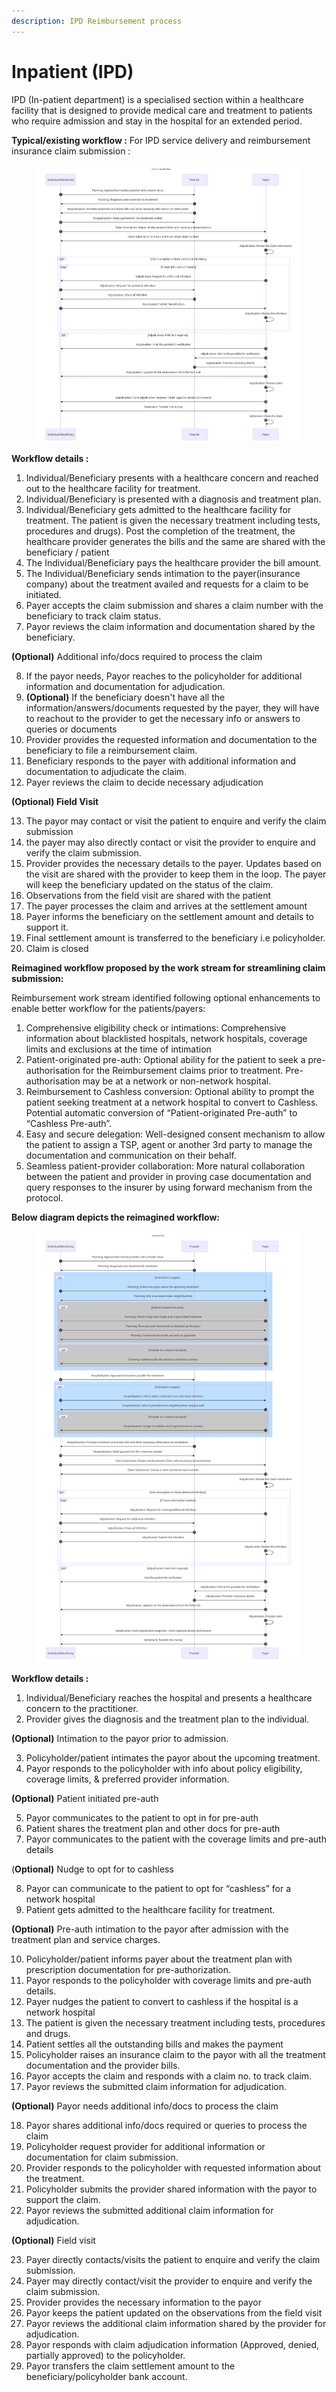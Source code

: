 ```yaml
---
description: IPD Reimbursement process
---
```


# Inpatient (IPD)

IPD (In-patient department) is a specialised section within a healthcare facility that is designed to provide medical care and treatment to patients who require admission and stay in the hospital for an extended period.

**Typical/existing workflow :** For IPD service delivery and reimbursement insurance claim submission :&#x20;



<figure><img src="../../../.gitbook/assets/IPD reimbursement as is.png" alt=""><figcaption></figcaption></figure>

**Workflow details :**&#x20;

1. Individual/Beneficiary presents with a healthcare concern and reached out to the healthcare facility for treatment.
2. Individual/Beneficiary is presented with a diagnosis and treatment plan.
3. Individual/Beneficiary gets admitted to the healthcare facility for treatment. The patient is given the necessary treatment including tests, procedures and drugs). Post the completion of the treatment, the healthcare provider generates the bills and the same are shared with the beneficiary / patient
4. The Individual/Beneficiary pays the healthcare provider the bill amount.
5. The Individual/Beneficiary sends intimation to the payer(insurance company) about the treatment availed and requests for a claim to be initiated.
6. Payer accepts the claim submission and shares a claim number with the beneficiary to track claim status.
7. Payor reviews the claim information and documentation shared by the beneficiary.

**(Optional)** Additional info/docs required to process the claim&#x20;

8. If the payor needs, Payor reaches to the policyholder for additional information and documentation for adjudication.
9. **(Optional)** If the beneficiary doesn't have all the information/answers/documents requested by the payer, they will have to reachout to the provider to get the necessary info or answers to queries or documents
10. Provider provides the requested information and documentation to the beneficiary to file a reimbursement claim.
11. Beneficiary responds to the payer with additional information and documentation to adjudicate the claim.
12. Payer reviews the claim to decide necessary adjudication

**(Optional) Field Visit**&#x20;

13. The payor may contact or visit the patient to enquire and verify the claim submission&#x20;
14. the payer may also directly contact or visit the provider to enquire and verify the claim submission.
15. Provider provides the necessary details to the payer. Updates based on the visit are shared with the provider to keep them in the loop. The payer will keep the beneficiary updated on the status of the claim.
16. Observations from the field visit are shared with the patient&#x20;
17. The payer processes the claim and arrives at the settlement amount
18. Payer informs the beneficiary on the settlement amount and details to support it.
19. Final settlement amount is transferred to the beneficiary i.e policyholder.
20. Claim is closed

**Reimagined workflow proposed by the work stream for streamlining claim submission:**

Reimbursement work stream identified following optional enhancements to enable better workflow for the patients/payers:

1. Comprehensive eligibility check or intimations: Comprehensive information about blacklisted hospitals, network hospitals, coverage limits and exclusions at the time of intimation
2. Patient-originated pre-auth: Optional ability for the patient to seek a pre-authorisation for the Reimbursement claims prior to treatment. Pre-authorisation may be at a network or non-network hospital.
3. Reimbursement to Cashless conversion: Optional ability to prompt the patient seeking treatment at a network hospital to convert to Cashless. Potential automatic  conversion of “Patient-originated Pre-auth” to “Cashless Pre-auth”.
4. Easy and secure delegation:  Well-designed consent mechanism to allow the patient to assign a TSP, agent or another 3rd party to manage the documentation and communication on their behalf.
5. Seamless patient-provider collaboration: More natural collaboration between the patient and provider in proving case documentation and query responses to the insurer by using forward mechanism from the protocol.&#x20;

**Below diagram depicts the reimagined workflow:**

<figure><img src="../../../.gitbook/assets/IPD reimbursement reimagined workflow.png" alt=""><figcaption></figcaption></figure>

**Workflow details :**&#x20;

1. Individual/Beneficiary reaches the hospital and presents a healthcare concern to the practitioner.
2. Provider gives the diagnosis and the treatment plan to the individual.

**(Optional)** Intimation to the payor prior to admission.

3. Policyholder/patient intimates the payor about the upcoming treatment.
4. Payor responds to the policyholder with info about policy eligibility, coverage limits, & preferred provider information.

**(Optional)** Patient initiated pre-auth

5. Payor communicates to the patient to opt in for pre-auth&#x20;
6. Patient shares the treatment plan and other docs for pre-auth
7. Payor communicates to the patient with the coverage limits and pre-auth details&#x20;

(**Optional)** Nudge to opt for to cashless

8. Payor can communicate to the patient to opt for “cashless” for a network hospital&#x20;
9. Patient gets admitted to the healthcare facility for treatment.

**(Optional)** Pre-auth intimation to the payor after admission with the treatment plan and service charges.

10. Policyholder/patient informs payer about the treatment plan with prescription documentation for pre-authorization.
11. Payor responds to the policyholder with coverage limits and pre-auth details.
12. Payer nudges the patient to convert to cashless if the hospital is a network hospital&#x20;
13. The patient is given the necessary treatment including tests, procedures and drugs.
14. Patient settles all the outstanding bills and makes the payment&#x20;
15. Policyholder raises an insurance claim to the payor with all the treatment documentation and the provider bills.
16. Payor accepts the claim and responds with a claim no. to track claim.
17. Payor reviews the submitted claim information for adjudication.

**(Optional)** Payor needs additional info/docs to process the claim

18. Payor shares additional info/docs required or queries to process the claim&#x20;
19. Policyholder request provider for additional information or documentation for claim submission.
20. Provider responds to the policyholder with requested information about the treatment.
21. Policyholder submits the provider shared information with the payor to support the claim.
22. Payor reviews the submitted additional claim information for adjudication.

**(Optional)** Field visit&#x20;

23. Payer directly contacts/visits the patient to enquire and verify the claim submission.
24. Payer may directly contact/visit the provider to enquire and verify the claim submission.
25. Provider provides the necessary information to the payor
26. Payor keeps the patient updated on the observations from the field visit&#x20;
27. Payor reviews the additional claim information shared by the provider for adjudication.
28. Payor responds with claim adjudication information (Approved, denied, partially approved) to the policyholder.
29. Payor transfers the claim settlement amount to the beneficiary/policyholder bank account.
